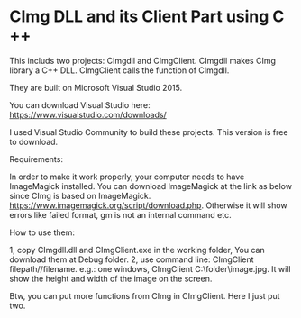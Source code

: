 # CImg DLL and its Client Part using C ++
This includs two projects: CImgdll and CImgClient. CImgdll makes CImg library a C++ DLL. CImgClient calls the function of CImgdll.

They are built on Microsoft Visual Studio 2015.

You can download Visual Studio here:
https://www.visualstudio.com/downloads/

I used Visual Studio Community to build these projects. This version is free to download.

Requirements:

In order to make it work properly, your computer needs to have ImageMagick installed. You can download ImageMagick at the link as below since CImg is based on ImageMagick. 
https://www.imagemagick.org/script/download.php. Otherwise it will show errors like failed format, gm is not an internal command etc.  

How to use them:

1, copy CImgdll.dll and CImgClient.exe in the working folder, You can download them at Debug folder.
2, use command line: CImgClient filepath//filename. e.g.: one windows,  CImgClient C:\\folder\\image.jpg. It will show the height and width of the image on the screen. 

Btw, you can put more functions from CImg in CImgClient. Here I just put two. 

